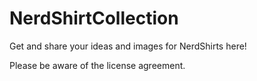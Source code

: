 # NerdShirtCollection

Get and share your ideas and images for NerdShirts here!

Please be aware of the license agreement.
